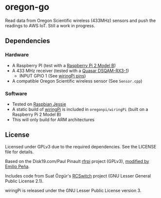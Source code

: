 # oregon-go

Read data from Oregon Scientific wireless (433MHz) sensors and push the readings to AWS IoT. Still a work in progress.

## Dependencies

### Hardware

* A Raspberry PI (test with a [Raspberry Pi 2 Model B][])
* A 433 MHz receiver (tested with a [Quasar DSQAM-RX3-1][])
  * INPUT GPIO 1 (See [wiringPi pins][])
* A compatible Oregon Scientific wireless sensor (See `Sensor.cpp`)

### Software

* Tested on [Raspbian Jessie][Raspbian]
* A static build of [wiringPi][] is included in `oregonpi/wiringPi` (built on a Raspberry Pi 2 Model B)
* This will only build for ARM architectures

## License

Licensed under GPLv3 due to the required dependencies. See the LICENSE file for details.

Based on the Disk19.com/Paul Pinault [rfrpi][] project (GPLv3), [modified by Emilio Peña][OregonPi].

Includes code from Suat Özgür's [RCSwitch][] project (GNU Lesser General Public License 2.1).

wiringPi is released under the GNU Lesser Public License version 3.


[Raspberry Pi 2 Model B]: https://www.raspberrypi.org/products/raspberry-pi-2-model-b/
[Quasar DSQAM-RX3-1]: http://www.quasaruk.co.uk/acatalog/info_QAM_RX3_433.html
[wiringPi]: http://wiringpi.com/
[wiringPi pins]: http://wiringpi.com/pins/
[wiringPi instructions]: http://wiringpi.com/download-and-install/
[rfrpi]: https://bitbucket.org/disk_91-admin/rfrpi
[RCSwitch]: https://github.com/sui77/rc-switch
[OregonPi]: https://github.com/1000io/OregonPi
[Raspbian]: https://www.raspberrypi.org/downloads/raspbian/
